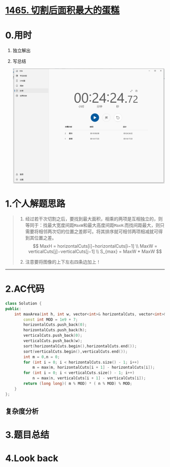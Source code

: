 # [1465. 切割后面积最大的蛋糕](https://leetcode.cn/problems/maximum-area-of-a-piece-of-cake-after-horizontal-and-vertical-cuts/)

# 0.用时

1. 独立解出

2. 写总结

   ![image-20231028183841988](https://raw.githubusercontent.com/advancingsweet/Image/main/image-20231028183841988.png)

# 1.个人解题思路

> 1. 经过若干次切割之后，要找到最大面积，相乘的两项是互相独立的，则等同于：找最大宽度间距`MaxW`和最大高度间距`MaxH`.而找间距最大，则只需要将相邻两次切的位置之差即可。将其排序就可相邻两项相减就可得到其位置之差。
>    $$
>    MaxH = horizontalCuts[i]−horizontalCuts[i−1] \\
>    MaxW = verticalCuts[j]−verticalCuts[j−1] \\
>    S_{max} = MaxW * MaxW
>    $$
>
> 2. 注意要将图像的上下左右四条边加上！



******************

# 2.AC代码

```C++
class Solution {
public:
    int maxArea(int h, int w, vector<int>& horizontalCuts, vector<int>& verticalCuts) {
        const int MOD = 1e9 + 7;
        horizontalCuts.push_back(0);
        horizontalCuts.push_back(h);
        verticalCuts.push_back(0);
        verticalCuts.push_back(w);
        sort(horizontalCuts.begin(),horizontalCuts.end());
        sort(verticalCuts.begin(),verticalCuts.end());
        int m = 0,n = 0;
        for (int i = 0; i < horizontalCuts.size() - 1; i++)
            m = max(m, horizontalCuts[i + 1] - horizontalCuts[i]);
        for (int i = 0; i < verticalCuts.size() - 1; i++)
            n = max(n, verticalCuts[i + 1] - verticalCuts[i]);
        return (long long)( m % MOD) * ( n % MOD) % MOD;
    }
};
```

## 复杂度分析





# 3.题目总结





# 4.Look back

